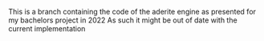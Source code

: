 This is a branch containing the code of the aderite engine as presented for my bachelors project in 2022 As such it might be out of date with the current implementation
